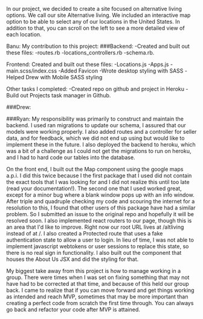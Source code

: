 In our project, we decided to create a site focused on alternative living options. We call our site Alternative living. We included an interactive map option to be able to select any of our locations in the United States. In addition to that, you can scroll on the left to see a more detailed view of each location. 



Banu: My contribution to this project:
###Backend: 
-Created and built out these files: 
-routes.rb
-locations_controllers.rb
-schema.rb.


Frontend: 
Created and built out these files: 
-Locations.js
-Apps.js
-main.scss/index.css
-Added Favicon
-Wrote desktop styling with SASS
-Helped Drew with Mobile SASS styling

Other tasks I completed: 
-Created repo on github and project in Heroku
-Build out Projects task manager in Github. 




###Drew:


###Ryan: 
My responsibility was primarily to construct and maintain the backend. I used ran migrations to 
update our schema, I assured that our models were working properly. I also added routes and a controller for seller data, and for feedback, which we did not end up using but would like to implement these in the future. I also deployed the backend to heroku, which was a bit of a challenge as I could not get the migrations to run on heroku, and I had to hard code our tables into the database.

On the front end, I built out the Map component using the google maps a.p.i. I did this twice because I the first package that I used did not contain the exact tools that I was looking for and I did not realize this until too late (read your documentation!). The second one that I used worked great, except for a minor bug where a blank window pops up with an info window. After triple and quadruple checking my code and scouring the internet for a resolution to this, I found that other users of this package have had a similar problem. So I submitted an issue to the original repo and hopefully it will be resolved soon. I also implemented react routers to our page, though this is an area that I'd like to improve. Right now our root URL lives at /altliving instead of at /. I also created a Protected route that uses a fake authentication state to allow a user to login. In lieu of time, I was not able to implement javascript webtokens or user sessions to replace this state, so there is no real sign in functionality. I also built out the component that houses the About Us JSX and did the styling for that.

My biggest take away from this project is how to manage working in a group. There were times when I was set on fixing something that may not have had to be corrected at that time, and because of this held our group back. I came to realize that if you can move forward and get things working as intended and reach MVP, sometimes that may be more important than creating a perfect code from scratch the first time through. You can always go back and refactor your code after MVP is attained.
